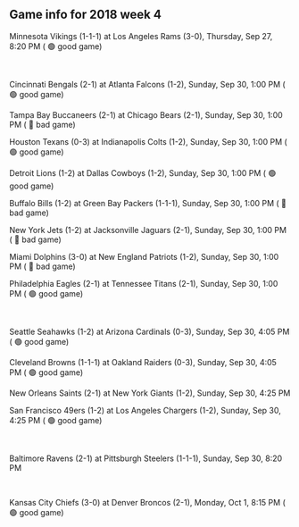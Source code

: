 ## Game info for 2018 week 4
Minnesota Vikings (1-1-1) at Los Angeles Rams (3-0), Thursday, Sep 27, 8:20 PM (	:green_circle: good game)


<br/>

Cincinnati Bengals (2-1) at Atlanta Falcons (1-2), Sunday, Sep 30, 1:00 PM (	:green_circle: good game)

Tampa Bay Buccaneers (2-1) at Chicago Bears (2-1), Sunday, Sep 30, 1:00 PM (	:red_circle: bad game)

Houston Texans (0-3) at Indianapolis Colts (1-2), Sunday, Sep 30, 1:00 PM (	:green_circle: good game)

Detroit Lions (1-2) at Dallas Cowboys (1-2), Sunday, Sep 30, 1:00 PM (	:green_circle: good game)

Buffalo Bills (1-2) at Green Bay Packers (1-1-1), Sunday, Sep 30, 1:00 PM (	:red_circle: bad game)

New York Jets (1-2) at Jacksonville Jaguars (2-1), Sunday, Sep 30, 1:00 PM (	:red_circle: bad game)

Miami Dolphins (3-0) at New England Patriots (1-2), Sunday, Sep 30, 1:00 PM (	:red_circle: bad game)

Philadelphia Eagles (2-1) at Tennessee Titans (2-1), Sunday, Sep 30, 1:00 PM (	:green_circle: good game)


<br/>

Seattle Seahawks (1-2) at Arizona Cardinals (0-3), Sunday, Sep 30, 4:05 PM (	:green_circle: good game)

Cleveland Browns (1-1-1) at Oakland Raiders (0-3), Sunday, Sep 30, 4:05 PM (	:green_circle: good game)

New Orleans Saints (2-1) at New York Giants (1-2), Sunday, Sep 30, 4:25 PM

San Francisco 49ers (1-2) at Los Angeles Chargers (1-2), Sunday, Sep 30, 4:25 PM (	:green_circle: good game)


<br/>

Baltimore Ravens (2-1) at Pittsburgh Steelers (1-1-1), Sunday, Sep 30, 8:20 PM


<br/>

Kansas City Chiefs (3-0) at Denver Broncos (2-1), Monday, Oct 1, 8:15 PM (	:green_circle: good game)

